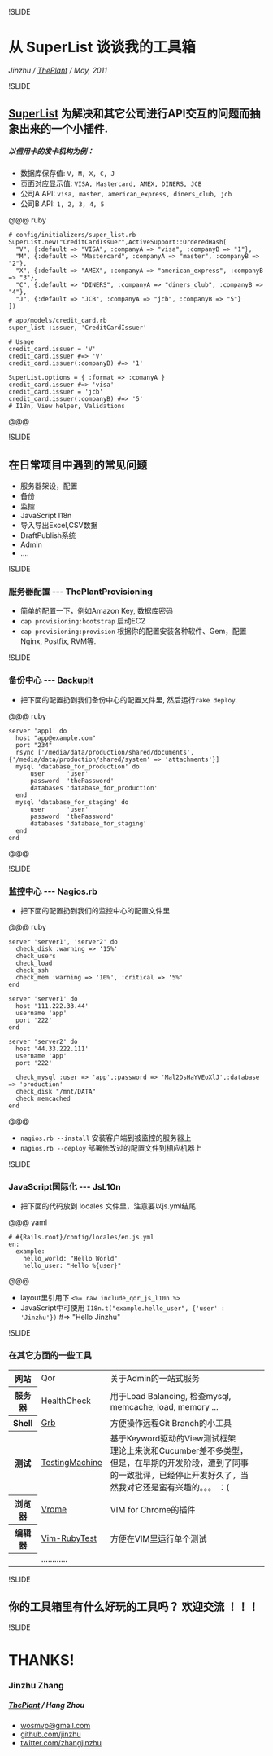 !SLIDE

# 从 SuperList 谈谈我的工具箱

_Jinzhu / [ThePlant](http://theplant.jp) / May, 2011_


!SLIDE

## [SuperList](https://github.com/jinzhu/super_list) <span>为解决和其它公司进行API交互的问题而抽象出来的一个小插件.</span>
##### 以信用卡的发卡机构为例：

* 数据库保存值: ``V, M, X, C, J`` <br/>
* 页面对应显示值: ``VISA, Mastercard, AMEX, DINERS, JCB`` <br/>
* 公司A API: ``visa, master, american_express, diners_club, jcb`` <br/>
* 公司B API: ``1, 2, 3, 4, 5``

@@@ ruby
    
    # config/initializers/super_list.rb
    SuperList.new("CreditCardIssuer",ActiveSupport::OrderedHash[
	  "V", {:default => "VISA", :companyA => "visa", :companyB => "1"},
	  "M", {:default => "Mastercard", :companyA => "master", :companyB => "2"},
	  "X", {:default => "AMEX", :companyA => "american_express", :companyB => "3"},
	  "C", {:default => "DINERS", :companyA => "diners_club", :companyB => "4"},
	  "J", {:default => "JCB", :companyA => "jcb", :companyB => "5"}
    ])

    # app/models/credit_card.rb
    super_list :issuer, 'CreditCardIssuer'

    # Usage
    credit_card.issuer = 'V'
    credit_card.issuer #=> 'V'
    credit_card.issuer(:companyB) #=> '1'

    SuperList.options = { :format => :comanyA }
    credit_card.issuer #=> 'visa'
    credit_card.issuer = 'jcb'
    credit_card.issuer(:companyB) #=> '5'
    # I18n, View helper, Validations

@@@

!SLIDE

## 在日常项目中遇到的常见问题
* 服务器架设，配置
* 备份
* 监控
* JavaScript I18n
* 导入导出Excel,CSV数据
* DraftPublish系统
* Admin
* ....

!SLIDE

### 服务器配置  ---  ThePlantProvisioning
* 简单的配置一下，例如Amazon Key, 数据库密码
* ``cap provisioning:bootstrap`` 启动EC2
* ``cap provisioning:provision`` 根据你的配置安装各种软件、Gem，配置Nginx, Postfix, RVM等.


!SLIDE

### 备份中心  ---  [BackupIt](https://github.com/jinzhu/backupit)
* 把下面的配置扔到我们备份中心的配置文件里, 然后运行``rake deploy``.

@@@ ruby

    server 'app1' do
      host "app@example.com"
      port "234"
      rsync ['/media/data/production/shared/documents', {'/media/data/production/shared/system' => 'attachments'}]
      mysql 'database_for_production' do
	      user      'user'
	      password  'thePassword'
	      databases 'database_for_production'
      end
      mysql 'database_for_staging' do
	      user      'user'
	      password  'thePassword'
	      databases 'database_for_staging'
      end
    end

@@@

!SLIDE

### 监控中心  --- Nagios.rb
* 把下面的配置扔到我们的监控中心的配置文件里

@@@ ruby

    server 'server1', 'server2' do
      check_disk :warning => '15%'
      check_users
      check_load
      check_ssh
      check_mem :warning => '10%', :critical => '5%'
    end

    server 'server1' do
      host '111.222.33.44'
      username 'app'
      port '222'
    end

    server 'server2' do
      host '44.33.222.111'
      username 'app'
      port '222'

      check_mysql :user => 'app',:password => 'Mal2DsHaYVEoXlJ',:database => 'production'
      check_disk "/mnt/DATA"
      check_memcached
    end

@@@

* ``nagios.rb --install`` 安装客户端到被监控的服务器上
* ``nagios.rb --deploy`` 部署修改过的配置文件到相应机器上


!SLIDE

### JavaScript国际化  --- JsL10n

* 把下面的代码放到 locales 文件里，注意要以js.yml结尾.

@@@ yaml

    # #{Rails.root}/config/locales/en.js.yml
    en:
	  example:
		hello_world: "Hello World"
		hello_user: "Hello %{user}"

@@@

* layout里引用下  ``<%= raw include_qor_js_l10n %>``
* JavaScript中可使用 ``I18n.t("example.hello_user", {'user' : 'Jinzhu'})``  #=>  "Hello Jinzhu"


!SLIDE

### 在其它方面的一些工具

<table>
  <tr>
    <th>网站</th>
    <td>Qor</td>
    <td>关于Admin的一站式服务</td>
  </tr>
  <tr>
    <th>服务器</th>
    <td>HealthCheck</td>
    <td>用于Load Balancing, 检查mysql, memcache, load, memory ...</td>
  </tr>
  <tr>
    <th>Shell</th>
    <td><a href="http://github.com/jinzhu/grb">Grb</a></td>
    <td>方便操作远程Git Branch的小工具</td>
  </tr>
  <tr>
    <th>测试</th>
    <td><a href="http://github.com/jinzhu/testingmachine">TestingMachine</a></td>
    <td>基于Keyword驱动的View测试框架<br/><span class='note'>理论上来说和Cucumber差不多类型，但是，在早期的开发阶段，遭到了同事的一致批评，已经停止开发好久了，当然我对它还是蛮有兴趣的。。。 ：(</span> </td>
  </tr>
  <tr>
    <th>浏览器</th>
    <td><a href="https://github.com/jinzhu/vrome">Vrome</a></td>
    <td>VIM for Chrome的插件</td>
  </tr>
  <tr>
    <th>编辑器</th>
    <td><a href="https://github.com/janx/vim-rubytest">Vim-RubyTest</a></td>
    <td>方便在VIM里运行单个测试</td>
  </tr>
  <tr>
    <th> </th>
    <td> ............ <td>
    <td></td>
  </tr>
</table>


!SLIDE

## 你的工具箱里有什么好玩的工具吗？ 欢迎交流 ！！！

!SLIDE

# THANKS!

### Jinzhu Zhang
##### [ThePlant](http://theplant.jp) / Hang Zhou
* wosmvp@gmail.com
* [github.com/jinzhu](http://github.com/jinzhu)
* [twitter.com/zhangjinzhu](http://twitter.com/zhangjinzhu)